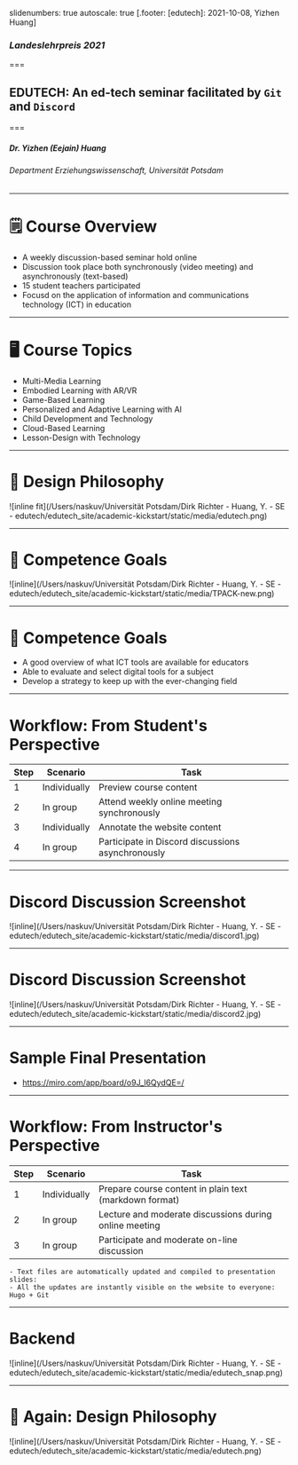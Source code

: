 slidenumbers: true
autoscale: true
[.footer: [edutech]: 2021-10-08, Yizhen Huang]

### *Landeslehrpreis 2021*
===
## EDUTECH: An ed-tech seminar facilitated by `Git` and `Discord`
===
##### Dr. Yizhen (Eejain) Huang
###### Department Erziehungswissenschaft, Universität Potsdam

---
# 🗒 Course Overview 
- A weekly discussion-based seminar hold online 
- Discussion took place both synchronously (video meeting) and asynchronously (text-based) 
- 15 student teachers participated
- Focusd on the application of information and communications technology (ICT) in education

---
# 🖥 Course Topics 
- Multi-Media Learning
- Embodied Learning with AR/VR
- Game-Based Learning
- Personalized and Adaptive Learning with AI
- Child Development and Technology
- Cloud-Based Learning
- Lesson-Design with Technology

---
# 💫 Design Philosophy 

![inline fit](/Users/naskuv/Universität Potsdam/Dirk Richter - Huang, Y. - SE - edutech/edutech_site/academic-kickstart/static/media/edutech.png)

---
# 🎯 Competence Goals

![inline](/Users/naskuv/Universität Potsdam/Dirk Richter - Huang, Y. - SE - edutech/edutech_site/academic-kickstart/static/media/TPACK-new.png)

---
# 🎯 Competence Goals
- A good overview of what ICT tools are available for educators
- Able to evaluate and select digital tools for a subject
- Develop a strategy to keep up with the ever-changing field

---
# Workflow: From Student's Perspective

| Step | Scenario     | Task                                              |
|------|--------------|---------------------------------------------------|
| 1    | Individually | Preview course content                            |
| 2    | In group     | Attend weekly online meeting synchronously        |
| 3    | Individually | Annotate the website content                      |
| 4    | In group     | Participate in Discord discussions asynchronously |

---
# Discord Discussion Screenshot

![inline](/Users/naskuv/Universität Potsdam/Dirk Richter - Huang, Y. - SE - edutech/edutech_site/academic-kickstart/static/media/discord1.jpg)

---
# Discord Discussion Screenshot

![inline](/Users/naskuv/Universität Potsdam/Dirk Richter - Huang, Y. - SE - edutech/edutech_site/academic-kickstart/static/media/discord2.jpg)

---
# Sample Final Presentation
- https://miro.com/app/board/o9J_l6QydQE=/

---
# Workflow: From Instructor's Perspective

| Step | Scenario     | Task                                                   |
|------|--------------|--------------------------------------------------------|
| 1    | Individually | Prepare course content in plain text (markdown format) |
| 2    | In group     | Lecture and moderate discussions during online meeting |
| 3    | In group     | Participate and moderate on-line discussion            |

    - Text files are automatically updated and compiled to presentation slides: 
    - All the updates are instantly visible on the website to everyone: Hugo + Git
 
---
# Backend

![inline](/Users/naskuv/Universität Potsdam/Dirk Richter - Huang, Y. - SE - edutech/edutech_site/academic-kickstart/static/media/edutech_snap.png)

---
# 💫 Again: Design Philosophy 

![inline](/Users/naskuv/Universität Potsdam/Dirk Richter - Huang, Y. - SE - edutech/edutech_site/academic-kickstart/static/media/edutech.png)

 

